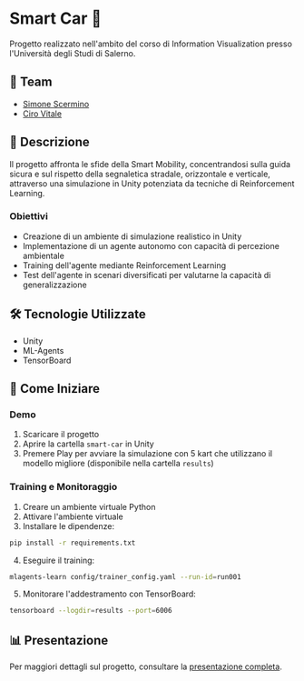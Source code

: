 # Smart Car 🚗

Progetto realizzato nell'ambito del corso di Information Visualization presso l'Università degli Studi di Salerno.

## 👥 Team

- [Simone Scermino](https://github.com/Hikki00)
- [Ciro Vitale](https://github.com/cirovitale)

## 📝 Descrizione

Il progetto affronta le sfide della Smart Mobility, concentrandosi sulla guida sicura e sul rispetto della segnaletica stradale, orizzontale e verticale, attraverso una simulazione in Unity potenziata da tecniche di Reinforcement Learning.

### Obiettivi

- Creazione di un ambiente di simulazione realistico in Unity
- Implementazione di un agente autonomo con capacità di percezione ambientale
- Training dell'agente mediante Reinforcement Learning
- Test dell'agente in scenari diversificati per valutarne la capacità di generalizzazione

## 🛠️ Tecnologie Utilizzate

- Unity
- ML-Agents
- TensorBoard

## 🚀 Come Iniziare

### Demo

1. Scaricare il progetto
2. Aprire la cartella `smart-car` in Unity
3. Premere Play per avviare la simulazione con 5 kart che utilizzano il modello migliore (disponibile nella cartella `results`)

### Training e Monitoraggio

1. Creare un ambiente virtuale Python
2. Attivare l'ambiente virtuale
3. Installare le dipendenze:

```bash
pip install -r requirements.txt
```

4. Eseguire il training:

```bash
mlagents-learn config/trainer_config.yaml --run-id=run001
```

5. Monitorare l'addestramento con TensorBoard:

```bash
tensorboard --logdir=results --port=6006
```

## 📊 Presentazione

Per maggiori dettagli sul progetto, consultare la [presentazione completa](https://docs.google.com/presentation/d/1Xg_qV4EM3N4ziOxmwtLusDE-ioAwfoSk/edit?usp=sharing&ouid=111633735440527121404&rtpof=true&sd=true).
